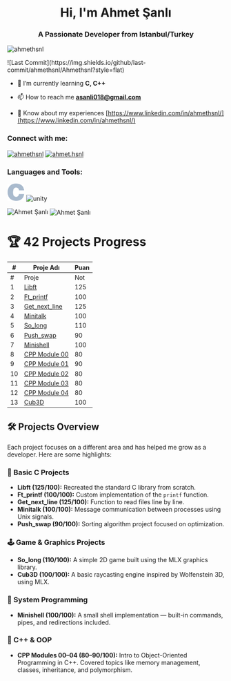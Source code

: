 <h1 align="center">Hi, I'm Ahmet Şanlı</h1>
<h3 align="center">A Passionate Developer from Istanbul/Turkey</h3>

<p align="left"> <img src="https://komarev.com/ghpvc/?username=ahmethsnl&label=Profile%20views&color=0e75b6&style=flat" alt="ahmethsnl" /> </p>
![Last Commit](https://img.shields.io/github/last-commit/ahmethsnl/Ahmethsnl?style=flat)

- 🌱 I’m currently learning **C, C++**

- 📫 How to reach me **asanli018@gmail.com**

- 📄 Know about my experiences [https://www.linkedin.com/in/ahmethsnl/](https://www.linkedin.com/in/ahmethsnl/)

<h3 align="left">Connect with me:</h3>
<p align="left">
<a href="https://linkedin.com/in/ahmethsnl" target="blank"><img align="center" src="https://raw.githubusercontent.com/rahuldkjain/github-profile-readme-generator/master/src/images/icons/Social/linked-in-alt.svg" alt="ahmethsnl" height="30" width="40" /></a>
<a href="https://instagram.com/ahmet.hsnl" target="blank"><img align="center" src="https://raw.githubusercontent.com/rahuldkjain/github-profile-readme-generator/master/src/images/icons/Social/instagram.svg" alt="ahmet.hsnl" height="30" width="40" /></a>
</p>

<h3 align="left">Languages and Tools:</h3>
<p align="left"> <img src="https://raw.githubusercontent.com/devicons/devicon/master/icons/c/c-original.svg" alt="c" width="40" height="40"/> <img src="https://www.vectorlogo.zone/logos/unity3d/unity3d-icon.svg" alt="unity" width="40" height="40"/>
 
<p><img align="left" src="https://github-readme-stats.vercel.app/api/top-langs?username=ahmethsnl&show_icons=true&locale=en&layout=compact" alt="Ahmet Şanlı" /></p>

<p>&nbsp;<img align="center" src="https://github-readme-stats.vercel.app/api?username=ahmethsnl&show_icons=true&locale=en" alt="Ahmet Şanlı" /></p>

# 🏆 42 Projects Progress
| #  | Proje Adı        | Puan |
|----|-----------------|------|
| #  | Proje           | Not | Link                                               |
| 1  | [Libft](https://github.com/Ahmethsnl/42-libft)           | 125 | [Repo](https://github.com/Ahmethsnl/42-libft)      |
| 2  | [Ft_printf](https://github.com/Ahmethsnl/42-printf)       | 100 | [Repo](https://github.com/Ahmethsnl/42-printf)     |
| 3  | [Get_next_line](https://github.com/Ahmethsnl/42-get-next-line) | 125 | [Repo](https://github.com/Ahmethsnl/42-get-next-line) |
| 4  | [Minitalk](https://github.com/Ahmethsnl/42-Minitalk)        | 100 | [Repo](https://github.com/Ahmethsnl/42-Minitalk)    |
| 5  | [So_long](https://github.com/Ahmethsnl/42-so-long)         | 110 | [Repo](https://github.com/Ahmethsnl/42-so-long)     |
| 6  | [Push_swap](https://github.com/Ahmethsnl/42-push-swap)     | 90  | [Repo](https://github.com/Ahmethsnl/42-push-swap)   |
| 7  | [Minishell](https://github.com/Ahmethsnl/42-minishell)     | 100 | [Repo](https://github.com/Ahmethsnl/42-minishell)   |
| 8  | [CPP Module 00](https://github.com/Ahmethsnl/cpp_modules/tree/main/cpp_00) | 80  | [Repo](https://github.com/Ahmethsnl/cpp_modules/tree/main/cpp_00) |
| 9  | [CPP Module 01](https://github.com/Ahmethsnl/cpp_modules/tree/main/cpp_01) | 90  | [Repo](https://github.com/Ahmethsnl/cpp_modules/tree/main/cpp_01) |
| 10 | [CPP Module 02](https://github.com/Ahmethsnl/cpp_modules/tree/main/cpp_02) | 80  | [Repo](https://github.com/Ahmethsnl/cpp_modules/tree/main/cpp_02) |
| 11 | [CPP Module 03](https://github.com/Ahmethsnl/cpp_modules/tree/main/cpp_03) | 80  | [Repo](https://github.com/Ahmethsnl/cpp_modules/tree/main/cpp_03) |
| 12 | [CPP Module 04](https://github.com/Ahmethsnl/cpp_modules/tree/main/cpp_04) | 80  | [Repo](https://github.com/Ahmethsnl/cpp_modules/tree/main/cpp_04) |
| 13 | [Cub3D](https://github.com/Ahmethsnl/cub3d)           | 100 | [Repo](https://github.com/Ahmethsnl/cub3d)          |


## 🛠️ Projects Overview
Each project focuses on a different area and has helped me grow as a developer. Here are some highlights:

### 📌 Basic C Projects
- **Libft (125/100):** Recreated the standard C library from scratch.
- **Ft_printf (100/100):** Custom implementation of the `printf` function.
- **Get_next_line (125/100):** Function to read files line by line.
- **Minitalk (100/100):** Message communication between processes using Unix signals.
- **Push_swap (90/100):** Sorting algorithm project focused on optimization.

### 🕹️ Game & Graphics Projects
- **So_long (110/100):** A simple 2D game built using the MLX graphics library.
- **Cub3D (100/100):** A basic raycasting engine inspired by Wolfenstein 3D, using MLX.

### 🐚 System Programming
- **Minishell (100/100):** A small shell implementation — built-in commands, pipes, and redirections included.

### 💎 C++ & OOP
- **CPP Modules 00–04 (80–90/100):** Intro to Object-Oriented Programming in C++.
  Covered topics like memory management, classes, inheritance, and polymorphism.


